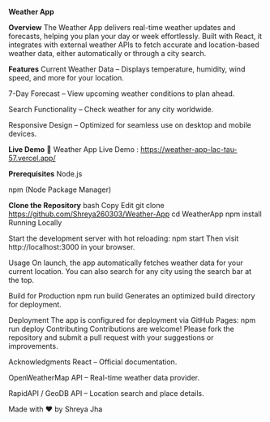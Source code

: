 **Weather App**

**Overview**
The Weather App delivers real-time weather updates and forecasts, helping you plan your day or week effortlessly. Built with React, it integrates with external weather APIs to fetch accurate and location-based weather data, either automatically or through a city search.

**Features**
Current Weather Data – Displays temperature, humidity, wind speed, and more for your location.

7-Day Forecast – View upcoming weather conditions to plan ahead.

Search Functionality – Check weather for any city worldwide.

Responsive Design – Optimized for seamless use on desktop and mobile devices.

**Live Demo**
🔗 Weather App Live Demo : https://weather-app-lac-tau-57.vercel.app/

**Prerequisites**
Node.js

npm (Node Package Manager)

**Clone the Repository**
bash
Copy
Edit
git clone https://github.com/Shreya260303/Weather-App
cd WeatherApp
npm install
Running Locally

Start the development server with hot reloading:
npm start
Then visit http://localhost:3000 in your browser.

Usage
On launch, the app automatically fetches weather data for your current location. You can also search for any city using the search bar at the top.

Build for Production
npm run build
Generates an optimized build directory for deployment.

Deployment
The app is configured for deployment via GitHub Pages:
npm run deploy
Contributing
Contributions are welcome! Please fork the repository and submit a pull request with your suggestions or improvements.

Acknowledgments
React – Official documentation.

OpenWeatherMap API – Real-time weather data provider.

RapidAPI / GeoDB API – Location search and place details.

Made with ❤️ by Shreya Jha
